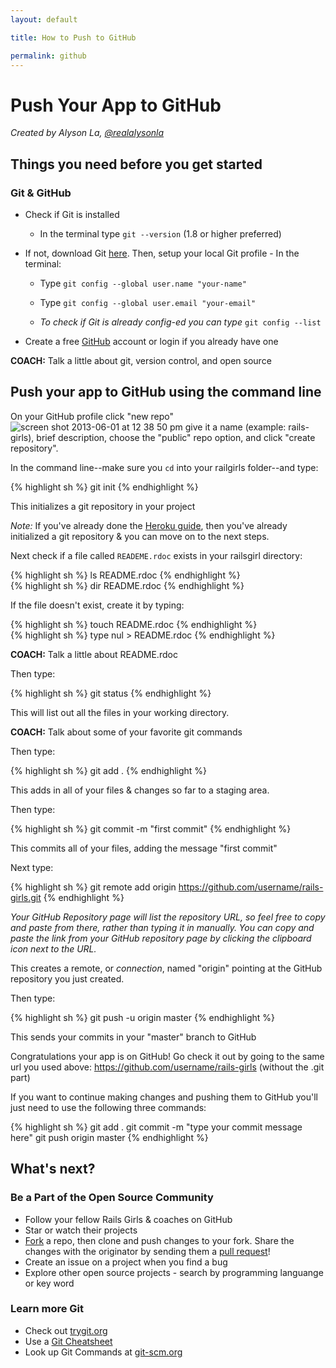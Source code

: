 ```yaml
---
layout: default

title: How to Push to GitHub

permalink: github
---
```


# Push Your App to GitHub

*Created by Alyson La, [@realalysonla](https://www.twitter.com/realalysonla)*

## Things you need before you get started

### Git & GitHub

* Check if Git is installed
	* In the terminal type `git --version` (1.8 or higher preferred)

* If not, download Git [here](http://git-scm.com/downloads).
	Then, setup your local Git profile - In the terminal:
	* Type `git config --global user.name "your-name"`
	* Type `git config --global user.email "your-email"`

	* _To check if Git is already config-ed you can type_ `git config --list`

* Create a free [GitHub](https://github.com) account or login if you already have one

**COACH:** Talk a little about git, version control, and open source

## Push your app to GitHub using the command line

On your GitHub profile click "new repo" ![screen shot 2013-06-01 at 12 38 50 pm](https://f.cloud.github.com/assets/2623954/595307/eb70c6cc-caf2-11e2-9d2d-60deb31ac049.png) give it a name (example: rails-girls), brief description, choose the "public" repo option, and click "create repository".

In the command line--make sure you `cd` into your railgirls folder--and type:

{% highlight sh %}
git init
{% endhighlight %}

This initializes a git repository in your project

*Note:* If you've already done the [Heroku guide](/heroku), then you've already initialized a git repository & you can move on to the next steps.

Next check if a file called `READEME.rdoc` exists in your railsgirl directory:

<div class="os-specific">
  <div class="nix">
{% highlight sh %}
ls README.rdoc
{% endhighlight %}
  </div>
  <div class="win">
{% highlight sh %}
dir README.rdoc
{% endhighlight %}
  </div>
</div>

If the file doesn't exist, create it by typing:

<div class="os-specific">
  <div class="nix">
{% highlight sh %}
touch README.rdoc
{% endhighlight %}
  </div>
  <div class="win">
{% highlight sh %}
type nul > README.rdoc
{% endhighlight %}
  </div>
</div>

**COACH:** Talk a little about README.rdoc

Then type:

{% highlight sh %}
git status
{% endhighlight %}

This will list out all the files in your working directory.

**COACH:** Talk about some of your favorite git commands

Then type:

{% highlight sh %}
git add .
{% endhighlight %}

This adds in all of your files & changes so far to a staging area.

Then type:

{% highlight sh %}
git commit -m "first commit"
{% endhighlight %}

This commits all of your files, adding the message "first commit"

Next type:

{% highlight sh %}
git remote add origin https://github.com/username/rails-girls.git
{% endhighlight %}

_Your GitHub Repository page will list the repository URL, so feel free to copy and paste from there, rather than typing it in manually. You can copy and paste the link from your GitHub repository page by clicking the clipboard icon next to the URL._

This creates a remote, or _connection_, named "origin" pointing at the GitHub repository you just created.

Then type:

{% highlight sh %}
git push -u origin master
{% endhighlight %}

This sends your commits in your "master" branch to GitHub

Congratulations your app is on GitHub! Go check it out by going to the same url you used above: https://github.com/username/rails-girls (without the .git part)

If you want to continue making changes and pushing them to GitHub you'll just need to use the following three commands:

{% highlight sh %}
git add .
git commit -m "type your commit message here"
git push origin master
{% endhighlight %}

## What's next?

### Be a Part of the Open Source Community

 * Follow your fellow Rails Girls & coaches on GitHub
 * Star or watch their projects
 * [Fork](https://help.github.com/articles/fork-a-repo) a repo, then clone and push changes to your fork. Share the changes with the originator by sending them a [pull request](https://help.github.com/articles/using-pull-requests)!
 * Create an issue on a project when you find a bug
 * Explore other open source projects - search by programming languange or key word

### Learn more Git

 * Check out [trygit.org](http://try.github.io/)
 * Use a [Git Cheatsheet](https://services.github.com/kit/downloads/github-git-cheat-sheet.pdf)
 * Look up Git Commands at [git-scm.org](http://git-scm.com/)
